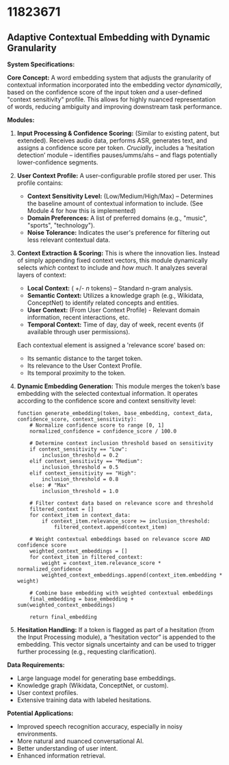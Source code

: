 # 11823671

## Adaptive Contextual Embedding with Dynamic Granularity

**System Specifications:**

**Core Concept:**  A word embedding system that adjusts the granularity of contextual information incorporated into the embedding vector *dynamically*, based on the confidence score of the input token *and* a user-defined "context sensitivity" profile.  This allows for highly nuanced representation of words, reducing ambiguity and improving downstream task performance.

**Modules:**

1.  **Input Processing & Confidence Scoring:** (Similar to existing patent, but extended). Receives audio data, performs ASR, generates text, and assigns a confidence score per token.  *Crucially*, includes a ‘hesitation detection’ module – identifies pauses/umms/ahs – and flags potentially lower-confidence segments.

2.  **User Context Profile:**  A user-configurable profile stored per user.  This profile contains:
    *   **Context Sensitivity Level:** (Low/Medium/High/Max) –  Determines the baseline amount of contextual information to include.  (See Module 4 for how this is implemented)
    *   **Domain Preferences:**  A list of preferred domains (e.g., "music", "sports", "technology").
    *   **Noise Tolerance:**  Indicates the user's preference for filtering out less relevant contextual data.

3.  **Context Extraction & Scoring:**  This is where the innovation lies.  Instead of simply appending fixed context vectors, this module dynamically selects *which* context to include and *how much*.  It analyzes several layers of context:
    *   **Local Context:**  ( +/- *n* tokens) – Standard n-gram analysis.
    *   **Semantic Context:**  Utilizes a knowledge graph (e.g., Wikidata, ConceptNet) to identify related concepts and entities.
    *   **User Context:**  (From User Context Profile) -  Relevant domain information, recent interactions, etc.
    *   **Temporal Context:**  Time of day, day of week, recent events (if available through user permissions).

    Each contextual element is assigned a 'relevance score' based on:
    *   Its semantic distance to the target token.
    *   Its relevance to the User Context Profile.
    *   Its temporal proximity to the token.

4.  **Dynamic Embedding Generation:** This module merges the token’s base embedding with the selected contextual information. It operates according to the confidence score and context sensitivity level:

    ```pseudocode
    function generate_embedding(token, base_embedding, context_data, confidence_score, context_sensitivity):
        # Normalize confidence score to range [0, 1]
        normalized_confidence = confidence_score / 100.0

        # Determine context inclusion threshold based on sensitivity
        if context_sensitivity == "Low":
            inclusion_threshold = 0.2
        elif context_sensitivity == "Medium":
            inclusion_threshold = 0.5
        elif context_sensitivity == "High":
            inclusion_threshold = 0.8
        else: # "Max"
            inclusion_threshold = 1.0

        # Filter context data based on relevance score and threshold
        filtered_context = []
        for context_item in context_data:
            if context_item.relevance_score >= inclusion_threshold:
                filtered_context.append(context_item)

        # Weight contextual embeddings based on relevance score AND confidence score
        weighted_context_embeddings = []
        for context_item in filtered_context:
            weight = context_item.relevance_score * normalized_confidence
            weighted_context_embeddings.append(context_item.embedding * weight)

        # Combine base embedding with weighted contextual embeddings
        final_embedding = base_embedding + sum(weighted_context_embeddings)

        return final_embedding
    ```

5.  **Hesitation Handling:**  If a token is flagged as part of a hesitation (from the Input Processing module), a “hesitation vector” is appended to the embedding. This vector signals uncertainty and can be used to trigger further processing (e.g., requesting clarification).



**Data Requirements:**

*   Large language model for generating base embeddings.
*   Knowledge graph (Wikidata, ConceptNet, or custom).
*   User context profiles.
*   Extensive training data with labeled hesitations.

**Potential Applications:**

*   Improved speech recognition accuracy, especially in noisy environments.
*   More natural and nuanced conversational AI.
*   Better understanding of user intent.
*   Enhanced information retrieval.